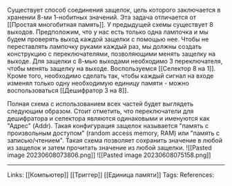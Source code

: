 Существует способ соединения защелок, цель которого заключается в хранении 8-ми 1-нобитных значений. Эта задача отличается от [[Простая многобитная память]]. У предыдущей схемы существует 8 выходов. Предположим, что у нас есть только одна лампочка и мы будем проверять выход каждой защелки с помощью нее. Чтобы не переставлять лампочку руками каждый раз, мы должны создать конструкцию с переключателями, позволяющими менять защелку на выходе. Для защелки с 8-мью выходами необходимо 3 переключателя, чтобы менять защелку на выходе. Воспользуемся [[Селектор 8 на 1]]. Кроме того, необходимо сделать так, чтобы каждый сигнал на входе изменял только одну необходимую единицу памяти - можно воспользоваться [[Дешифратор 3 на 8]].

Полная схема с использованием всех частей будет выглядеть следующим образом. Стоит отметить, что переключатели для дешифратора и селектора являются одинаковыми и именуются как "Адрес" (Addr). Такая конфигурация защелок называется "память с произвольным доступом" (random access memory, RAM) или "память с записью/чтением". Такая схема позволяет сохранить значение в любой из защелок и затем прочитать значение из любой защелки. 
![[Pasted image 20230608073806.png]]
![[Pasted image 20230608075158.png]]
___
Links: [[Компьютер]] [[Триггер]] [[Единица памяти]]
Tags:
References: